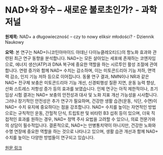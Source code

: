 # NAD+와 장수 – 새로운 불로초인가? - 과학 저널

**원제목:** NAD+ a długowieczność – czy to nowy eliksir młodości? - Dziennik Naukowy

**요약:** 본 연구는 NAD+(니코틴아마이드 아데닌 다이뉴클레오티드)의 항노화 효과와 관련된 최근 연구 동향을 분석합니다. NAD+는 모든 살아있는 세포에 존재하는 코엔자임으로, 에너지 생산(ATP)과 DNA 복구에 중요한 역할을 하는 시르투인 활성 조절에 관여합니다.  연령 증가와 함께 NAD+ 수치는 감소하며, 이는 미토콘드리아 기능 저하, 면역력 감소, 인지 기능 저하 등으로 이어집니다.  동물 연구 결과, NMN이나 NR과 같은 NAD+ 전구체 보충은 미토콘드리아 기능 개선, 신경퇴행성 질환 지연, 운동 능력 향상, 산화 스트레스 저항성 증가 등의 효과를 보였습니다.  인체 연구는 아직 제한적이나, 초기 임상 시험 결과는 NAD+ 보충의 안전성과 대사 및 노화 지표 개선 가능성을 시사합니다.  그러나 장기적인 안전성은 추가 연구가 필요하며, 건강한 생활 습관(운동, 식단, 수면)이 NAD+ 수치 유지에 중요하다는 점을 강조합니다.  NAD+ 수치를 높이는 자연적인 방법으로는 규칙적인 운동, 간헐적 단식, 트립토판 및 비타민 B3 섭취 등이 있으며,  더욱 직접적인 효과를 원하는 경우,  NAD+ 정맥 주사 요법을 고려할 수 있으나, 의료 전문가와의 상담이 필수적입니다.  결론적으로, NAD+는 만병통치약이 아니지만, 건강한 노화와 수명 연장에 중요한 역할을 하는 것으로 나타나고 있으며,  생활 습관 개선과 함께 NAD+ 수치를 높이는 다양한 방법들이 연구되고 있습니다.

[원문 링크](https://dzienniknaukowy.pl/nad-a-dlugowiecznosc-czy-to-nowy-eliksir-mlodosci)
